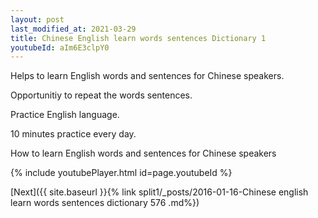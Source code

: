 ```yaml
---
layout: post
last_modified_at: 2021-03-29
title: Chinese English learn words sentences Dictionary 1 
youtubeId: aIm6E3clpY0
---
```

 
 
Helps to learn English words and sentences for Chinese speakers.

Opportunitiy to repeat the words sentences. 

Practice English language. 
 
10 minutes practice every day. 
 
How to learn English words and sentences for Chinese speakers 
 
{% include youtubePlayer.html id=page.youtubeId %}
 
 
[Next]({{ site.baseurl }}{% link  split1/_posts/2016-01-16-Chinese english learn words sentences dictionary 576 .md%})
 
